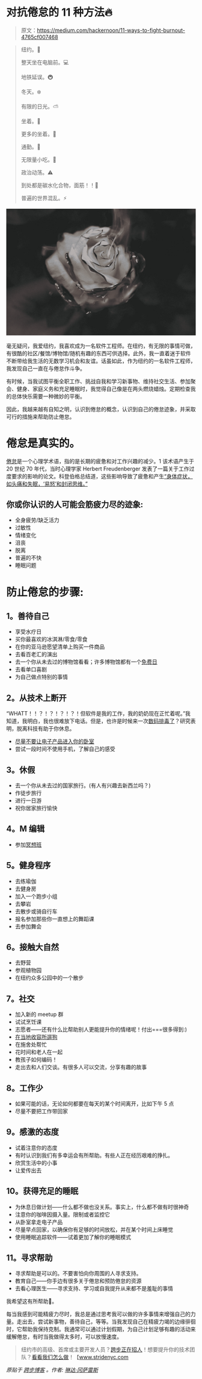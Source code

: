 # 对抗倦怠的 11 种方法🔥

> 原文：<https://medium.com/hackernoon/11-ways-to-fight-burnout-4765cf007468>

> 纽约。🌇
> 
> 整天坐在电脑前。💻
> 
> 地铁延误。🚇
> 
> 冬天。❄️
> 
> 有限的日光。⛅
> 
> 坐着。💺
> 
> 更多的坐着。💺
> 
> 通勤。🚋
> 
> 无限量小吃。🍕
> 
> 政治动荡。⚠️
> 
> 到处都是碳水化合物，面筋！！🍞
> 
> 普遍的世界混乱。⚡

![](img/01ca521621569ecdf49affadbaca99e9.png)

毫无疑问，我爱纽约，我喜欢成为一名软件工程师。在纽约，有无限的事情可做，有很酷的社区/餐馆/博物馆/随机有趣的东西可供选择。此外，我一直着迷于软件不断带给我生活的无数学习机会和友谊。话虽如此，作为纽约的一名软件工程师，我发现自己一直在与倦怠作斗争。

有时候，当我试图平衡全职工作、挑战自我和学习新事物、维持社交生活、参加聚会、健身、家庭义务和充足睡眠时，我觉得自己像是在两头燃烧蜡烛。定期检查我的总体快乐需要一种微妙的平衡。

因此，我越来越有自知之明，认识到倦怠的概念，认识到自己的倦怠迹象，并采取可行的措施来帮助防止倦怠。

# 倦怠是真实的。

[倦怠](https://www.ncbi.nlm.nih.gov/pubmedhealth/PMHT0024813/)是一个心理学术语，指的是长期的疲惫和对工作兴趣的减少。1 该术语产生于 20 世纪 70 年代，当时心理学家 Herbert Freudenberger 发表了一篇关于工作过度要求的影响的论文。科登伯格总结道，这些影响导致了疲惫和产生[“身体症状，如头痛和失眠，‘易怒’和封闭思维。”](https://en.wikipedia.org/wiki/Occupational_burnout)

## **你或你认识的人可能会筋疲力尽的迹象:**

*   全身疲劳/缺乏活力
*   过敏性
*   情绪变化
*   沮丧
*   脱离
*   普遍的不快
*   睡眠问题

# **防止倦怠的步骤:**

## **1。善待自己**

*   享受水疗日
*   买你最喜欢的冰淇淋/零食/零食
*   在你的亚马逊愿望清单上购买一件商品
*   去看百老汇的演出
*   去一个你从未去过的博物馆看看；许多博物馆都有一个[免费日](https://www.nycgo.com/articles/free-nyc-museums)
*   去看单口喜剧
*   为自己做点特别的事情

## **2。从技术上断开**

“WHATT！！？！？！？！？！但软件是我的工作，我的奶奶现在正忙着呢。”我知道，我明白，我也很难放下电话。但是，也许是时候来一次[数码排毒了](https://en.oxforddictionaries.com/definition/digital_detox)？研究表明，脱离科技有助于你休息。

*   [尽量不要让电子产品进入你的卧室](https://sleepfoundation.org/ask-the-expert/electronics-the-bedroom)
*   尝试一段时间不使用手机，了解自己的感受

## **3。休假**

*   去一个你从未去过的国家旅行。(有人有兴趣去新西兰吗？)
*   作徒步旅行
*   进行一日游
*   祝你居家旅行愉快

## **4。M** 编辑

*   参加[冥想班](https://www.dharmapunxnyc.com/)

## **5。健身程序**

*   去练瑜伽
*   去健身房
*   加入一个跑步小组
*   去攀岩
*   去散步或骑自行车
*   报名参加那些你一直想上的舞蹈课
*   去参加舞会

## **6。接触大自然**

*   去野营
*   参观植物园
*   在纽约众多公园中的一个散步

## **7。社交**

*   加入新的 meetup 群
*   试试烹饪课
*   志愿者——还有什么比帮助别人更能提升你的情绪呢！付出===很多得到:)
*   [在当地收容所遛狗](https://www.timeout.com/newyork/things-to-do/where-to-volunteer-animal-welfare)
*   在施舍处帮忙
*   花时间和老人在一起
*   教孩子如何编码！
*   走出去和人们交谈。有很多人可以交流，分享有趣的故事

## **8。工作少**

*   如果可能的话，无论如何都要在每天的某个时间离开，比如下午 5 点
*   尽量不要把工作带回家

## 9。感激的态度

*   试着注意你的态度
*   有时认识到我们有多幸运会有所帮助。有些人正在经历艰难的挣扎。
*   欣赏生活中的小事
*   让爱传出去

## 10。获得充足的睡眠

*   为休息日做计划——什么都不做也没关系。事实上，什么都不做有时很神奇
*   注意你的咖啡因摄入量。限制或者监控它
*   从卧室拿走电子产品
*   尽量早点回家，以确保你有足够的时间放松，并在某个时间上床睡觉
*   使用睡眠追踪软件——试着更加了解你的睡眠模式

## 11。寻求帮助

*   寻求帮助是可以的。不要害怕向你周围的人寻求支持。
*   教育自己——你手边有很多关于倦怠和预防倦怠的资源
*   去看心理医生——寻求支持、学习或自我提升从来都不是羞耻的事情

我希望这有所帮助💖。

每当我感到可能精疲力尽时，我总是通过思考我可以做的许多事情来增强自己的力量。走出去，尝试新事物，善待自己，等等。当我发现自己在精疲力竭的边缘徘徊时，它帮助我保持克制。我通常可以通过计划假期，为自己计划足够有趣的活动来缓解倦怠，有时当我做得太多时，可以放慢速度。

> 纽约市的高级、首席或主要开发人员？[跨步正在招人](https://www.stridenyc.com/careers)！想要提升你的技术团队？[看看我们怎么做](https://www.stridenyc.com/our-work)！【www.stridenyc.com 

*原贴于* [*跨步博客*](https://www.stridenyc.com/blog/11-ways-to-fight-burnout) *。作者:* [*琳达·冈萨雷斯*](https://www.linkedin.com/in/lingonzalez/)
